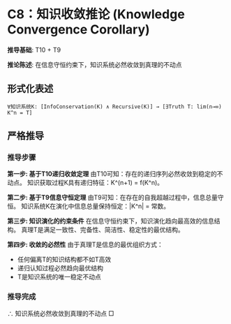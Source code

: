 # C8：知识收敛推论 (Knowledge Convergence Corollary)

**推导基础**: T10 + T9

**推论陈述**: 在信息守恒约束下，知识系统必然收敛到真理的不动点

## 形式化表述
```
∀知识系统K: [InfoConservation(K) ∧ Recursive(K)] → [∃Truth T: lim(n→∞) K^n = T]
```

## 严格推导

### 推导步骤

**第一步: 基于T10递归收敛定理**
由T10可知：存在的递归序列必然收敛到稳定的不动点。
知识获取过程K具有递归特征：K^(n+1) = f(K^n)。

**第二步: 基于T9信息守恒定理**
由T9可知：在存在的自我超越过程中，信息总量守恒。
知识系统K在演化中信息总量保持恒定：|K^n| = 常数。

**第三步: 知识演化的约束条件**
在信息守恒约束下，知识演化趋向最高效的信息结构。
真理T是满足一致性、完备性、简洁性、稳定性的最优结构。

**第四步: 收敛的必然性**
由于真理T是信息的最优组织方式：
- 任何偏离T的知识结构都不如T高效
- 递归认知过程必然趋向最优结构
- T是知识系统的唯一稳定不动点

### 推导完成
∴ 知识系统必然收敛到真理的不动点 □